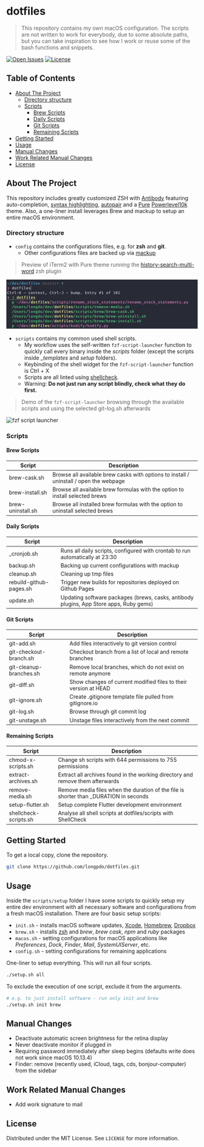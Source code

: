 # dotfiles <!-- omit in toc -->

> This repository contains my own macOS configuration. The scripts are not written to work for everybody, due to some absolute paths, but you can take inspiration to see how I work or reuse some of the bash functions and snippets.

[![Open Issues](https://badgen.net/github/open-issues/longpdo/dotfiles)](https://github.com/longpdo/dotfiles/issues)
[![License](https://badgen.net/github/license/longpdo/dotfiles)](LICENSE)

<!-- TABLE OF CONTENTS -->
## Table of Contents <!-- omit in toc -->

* [About The Project](#about-the-project)
  * [Directory structure](#directory-structure)
  * [Scripts](#scripts)
    * [Brew Scripts](#brew-scripts)
    * [Daily Scripts](#daily-scripts)
    * [Git Scripts](#git-scripts)
    * [Remaining Scripts](#remaining-scripts)
* [Getting Started](#getting-started)
* [Usage](#usage)
* [Manual Changes](#manual-changes)
* [Work Related Manual Changes](#work-related-manual-changes)
* [License](#license)

<!-- About The Project -->
## About The Project

This repository includes greatly customized ZSH with [Antibody](https://github.com/getantibody/antibody) featuring auto-completion, [syntax highlighting](https://github.com/zdharma/fast-syntax-highlighting), [autopair](https://github.com/hlissner/zsh-autopair) and a [Pure](https://github.com/sindresorhus/pure) [Powerlevel10k](https://github.com/romkatv/powerlevel10k) theme. Also, a one-liner install leverages Brew and mackup to setup an entire macOS environment.

### Directory structure

* `config` contains the configurations files, e.g. for **zsh** and **git**.
  * Other configurations files are backed up via [mackup](https://github.com/lra/mackup)

> Preview of iTerm2 with Pure theme running the [history-search-multi-word](https://github.com/zdharma/history-search-multi-word) zsh plugin

![iTerm Preview](/img/iterm.png)

* `scripts` contains my common used shell scripts.
  * My workflow uses the self-written `fzf-script-launcher` function to quickly call every binary inside the *scripts* folder (except the scripts inside *_templates* and *setup* folders).
  * Keybinding of the shell widget for the `fzf-script-launcher` function is Ctrl + X
  * Scripts are all linted using [shellcheck](https://github.com/koalaman/shellcheck).
  * Warning: **Do not just run any script blindly, check what they do first.**

> Demo of the `fzf-script-launcher` browsing through the available scripts and using the selected git-log.sh afterwards

![fzf script launcher](/img/fzf-script-launcher.gif)

### Scripts

#### Brew Scripts

| Script            | Description
| ----------------- | -----------
| brew-cask.sh      | Browse all available brew casks with options to install / uninstall / open the webpage
| brew-install.sh   | Browse all available brew formulas with the option to install selected brews
| brew-uninstall.sh | Browse all installed brew formulas with the option to uninstall selected brews

#### Daily Scripts

| Script                  | Description
| ----------------------- | -----------
| _cronjob.sh             | Runs all daily scripts, configured with crontab to run automatically at 23:30
| backup.sh               | Backing up current configurations with mackup
| cleanup.sh              | Cleaning up tmp files
| rebuild-github-pages.sh | Trigger new builds for repositories deployed on Github Pages
| update.sh               | Updating software packages (brews, casks, antibody plugins, App Store apps, Ruby gems)

#### Git Scripts

| Script                  | Description
| ----------------------- | -----------
| git-add.sh              | Add files interactively to git version control
| git-checkout-branch.sh  | Checkout branch from a list of local and remote branches
| git-cleanup-branches.sh | Remove local branches, which do not exist on remote anymore
| git-diff.sh             | Show changes of current modified files to their version at HEAD
| git-ignore.sh           | Create .gitignore template file pulled from gitignore.io
| git-log.sh              | Browse through git commit log
| git-unstage.sh          | Unstage files interactively from the next commit

#### Remaining Scripts

| Script                | Description
| --------------------- | -----------
| chmod-x-scripts.sh    | Change sh scripts with 644 permissions to 755 permissions
| extract-archives.sh   | Extract all archives found in the working directory and remove them afterwards
| remove-media.sh       | Remove media files when the duration of the file is shorter than _DURATION in seconds
| setup-flutter.sh      | Setup complete Flutter development environment
| shellcheck-scripts.sh | Analyse all shell scripts at dotfiles/scripts with ShellCheck

<!-- GETTING STARTED -->
## Getting Started

To get a local copy, clone the repository.

```sh
git clone https://github.com/longpdo/dotfiles.git
```

<!-- USAGE EXAMPLES -->
## Usage

Inside the `scripts/setup` folder I have some scripts to quickly setup my entire dev environment with all necessary software and configurations from a fresh macOS installation. There are four basic setup scripts:

* `init.sh` - installs macOS software updates, [Xcode](https://developer.apple.com/xcode/), [Homebrew](https://brew.sh/), [Dropbox](https://www.dropbox.com/)
* `brew.sh` - installs [zsh](http://zsh.sourceforge.net/) and *brew*, *brew cask*, *npm* and *ruby* packages
* `macos.sh` - setting configurations for macOS applications like *Preferences*, *Dock*, *Finder*, *Mail*, *SystemUIServer*, etc.
* `config.sh` - setting configurations for remaining applications

One-liner to setup everything. This will run all four scripts.

```bash
./setup.sh all
```

To exclude the execution of one script, exclude it from the arguments.

```bash
# e.g. to just install software - run only init and brew
./setup.sh init brew
```

## Manual Changes

* Deactivate automatic screen brightness for the retina display
* Never deactivate monitor if plugged in
* Requiring password immediately after sleep begins (defaults write does not work since macOS 10.13.4)
* Finder: remove (recently used, iCloud, tags, cds, bonjour-computer) from the sidebar

## Work Related Manual Changes

* Add work signature to mail

<!-- LICENSE -->
## License

Distributed under the MIT License. See `LICENSE` for more information.
